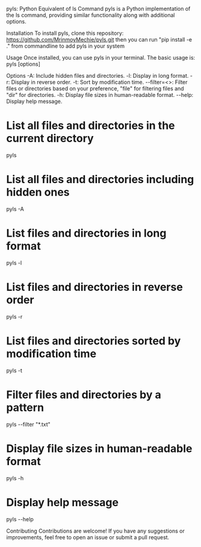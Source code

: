 pyls: Python Equivalent of ls Command
pyls is a Python implementation of the ls command, providing similar functionality along with additional options.

Installation
To install pyls, clone this repository:
https://github.com/MrinmoyMechie/pyls.git
then you can run "pip install -e ." from commandline to add pyls in your system

Usage
Once installed, you can use pyls in your terminal. The basic usage is:
pyls [options]

Options
-A: Include hidden files and directories.
-l: Display in long format.
-r: Display in reverse order.
-t: Sort by modification time.
--filter=<>: Filter files or directories based on your preference, "file" for filtering files and "dir" for directories.
-h: Display file sizes in human-readable format.
--help: Display help message.

# List all files and directories in the current directory
pyls

# List all files and directories including hidden ones
pyls -A

# List files and directories in long format
pyls -l

# List files and directories in reverse order
pyls -r

# List files and directories sorted by modification time
pyls -t

# Filter files and directories by a pattern
pyls --filter "*.txt"

# Display file sizes in human-readable format
pyls -h

# Display help message
pyls --help

Contributing
Contributions are welcome! If you have any suggestions or improvements, feel free to open an issue or submit a pull request.
